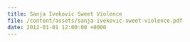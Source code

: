 ```yaml
---
title: Sanja Ivekovic Sweet Violence
file: /content/assets/sanja-ivekovic-sweet-violence.pdf
date: 2012-01-01 12:00:00 +0000
---
```

